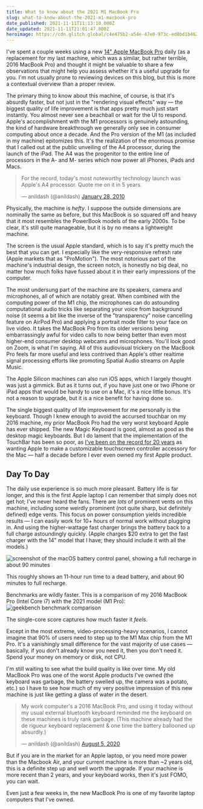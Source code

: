 ```yaml
---
title: What to know about the 2021 M1 MacBook Pro
slug: what-to-know-about-the-2021-m1-macbook-pro
date_published: 2021-11-11T11:13:10.000Z
date_updated: 2021-11-11T21:01:47.000Z
heroimage: https://cdn.glitch.global/c4e475b2-a54e-47e0-973c-ed0bd1b46262/Jeremy-Bezanger-macbook-pro.jpeg?v=1669522353112
---
```


I've spent a couple weeks using a new [14" Apple MacBook Pro](https://amzn.to/30lvtWH) daily (as a replacement for my last machine, which was a similar, but rather terrible, 2016 MacBook Pro) and thought it might be valuable to share a few observations that might help you assess whether it's a useful upgrade for you. I'm not usually prone to reviewing devices on this blog, but this is more a contextual overview than a proper review.

The primary thing to know about this machine, of course, is that it's absurdly faster, but not just in the "rendering visual effects" way — the biggest quality of life improvement is that apps pretty much just start instantly. You almost never see a beachball or wait for the UI to respond. Apple's accomplishment with the M1 processors is genuinely astounding, the kind of hardware breakthrough we generally only see in consumer computing about once a decade. And the Pro version of the M1 (as included in my machine) epitomizes this. It's the realization of the enormous promise that I called out at the public unveiling of the A4 processor, during the launch of the iPad. The A4 was the progenitor to the entire line of processors in the A- and M- series which now power all iPhones, iPads and Macs.

<blockquote class="twitter-tweet" data-theme="dark"><p lang="en" dir="ltr">For the record, today&#39;s most noteworthy technology launch was Apple&#39;s A4 processor. Quote me on it in 5 years.</p>&mdash; anildash (@anildash) <a href="https://twitter.com/anildash/status/8313633117?ref_src=twsrc%5Etfw">January 28, 2010</a></blockquote> <script async src="https://platform.twitter.com/widgets.js" charset="utf-8"></script>

Physically, the machine is *hefty*. I suppose the outside dimensions are nominally the same as before, but this MacBook is so squared off and heavy that it most resembles the PowerBook models of the early 2000s. To be clear, it's still quite manageable, but it is by no means a lightweight machine.

The screen is the usual Apple standard, which is to say it's pretty much the best that you can get. I especially like the very-responsive refresh rate (Apple markets that as "ProMotion"). The most notorious part of the machine's industrial design, the screen notch, is honestly no big deal, no matter how much folks have fussed about it in their early impressions of the computer.

The most undersung part of the machine are its speakers, camera and microphones, all of which are notably great. When combined with the computing power of the M1 chip, the microphones can do astounding computational audio tricks like separating your voice from background noise (it seems a bit like the inverse of the "transparency" noise cancelling feature on AirPod Pro) and applying a portrait mode filter to your face on live video. It takes the MacBook Pro from its older versions being embarrassingly awful for video calls to now being better than even most higher-end consumer desktop webcams and microphones. You'll look good on Zoom, is what I'm saying. All of this audiovisual trickery on the MacBook Pro feels far more useful and less contrived than Apple's other realtime signal processing efforts like promoting Spatial Audio streams on Apple Music.

The Apple Silicon machines can also run iOS apps, which I largely thought was just a gimmick. But as it turns out, if you have just one or two iPhone or iPad apps that would be handy to use on a Mac, it's a nice little bonus. It's not a reason to upgrade, but it is a nice benefit for having done so.

The single biggest quality of life improvement for me personally is the keyboard. Though I knew enough to avoid the accursed touchbar on my 2016 machine, my prior MacBook Pro had the very worst keyboard Apple has ever shipped. The new Magic Keyboard is good, almost as good as the desktop magic keyboards. But I do lament that the implementation of the TouchBar has been so poor, as [I've been on the record for 20 years](/2002/08/30/apples_missed_h-2/) as wanting Apple to make a customizable touchscreen controller accessory for the Mac — half a decade before I ever even owned my first Apple product.

## Day To Day

The daily use experience is so much more pleasant. Battery life is far longer, and this is the first Apple laptop I can remember that simply does not get hot; I've never heard the fans. There are *lots* of prominent vents on this machine, including some weirdly prominent (not quite sharp, but definitely defined) edge vents. This focus on power consumption yields incredible results — I can easily work for 10+ hours of normal work without plugging in. And using the higher-wattage fast charger brings the battery back to a full charge astoundingly quickly. (Apple charges $20 extra to get the fast charger with the 14" model that I have; they should include it with all the models.)

![screenshot of the macOS battery control panel, showing a full recharge in about 90 minutes](https://cdn.glitch.global/c4e475b2-a54e-47e0-973c-ed0bd1b46262/macbook-battery-control-panel.jpeg?v=1669522628176 "screenshot of the macOS battery control panel, showing a full recharge in about 90 minutes")

This roughly shows an 11-hour run time to a dead battery, and about 90 minutes to full recharge.

Benchmarks are wildly faster. This is a comparison of my 2016 MacBook Pro (Intel Core i7) with the 2021 model (M1 Pro):
![geekbench benchmark comparison](https://cdn.glitch.global/c4e475b2-a54e-47e0-973c-ed0bd1b46262/geekbench-macbook-comparison.png?v=1669522717966 "geekbench benchmark comparison")

The single-core score captures how much faster it _feels_.

Except in the most extreme, video-processing-heavy scenarios, I cannot imagine that 90% of users need to step up to the M1 Max chip from the M1 Pro. It's a vanishingly small difference for the vast majority of use cases — basically, if you don't already know you need it, then you don't need it. Spend your money on memory or disk, not CPU.

I'm still waiting to see what the build quality is like over time. My old MacBook Pro was one of the worst Apple products I've owned (the keyboard was garbage, the battery swelled up, the camera was a potato, etc.) so I have to see how much of my very positive impression of this new machine is just like getting a glass of water in the desert.

<blockquote class="twitter-tweet" data-theme="dark"><p lang="en" dir="ltr">My work computer&#39;s a 2016 MacBook Pro, and using it today without my usual external bluetooth keyboard reminded me the keyboard on these machines is truly rank garbage. (This machine already had the de rigueur keyboard replacement &amp; one time the battery ballooned up absurdly.)</p>&mdash; anildash (@anildash) <a href="https://twitter.com/anildash/status/1291077626463846400?ref_src=twsrc%5Etfw">August 5, 2020</a></blockquote>

But if you are in the market for an Apple laptop, or you need more power than the Macbook Air, and your current machine is more than ~2 years old, this is a definite step up and well worth the upgrade. If your machine is more recent than 2 years, and your keyboard works, then it's just FOMO, you can wait. 

Even just a few weeks in, the new MacBook Pro is one of my favorite laptop computers that I've owned.
